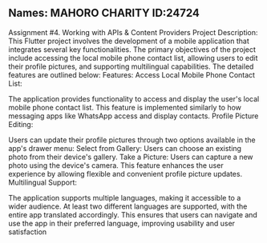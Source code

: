 Names: MAHORO CHARITY
ID:24724
----------------------------------------------------------------
Assignment #4. Working with APIs & Content Providers
Project Description:
This Flutter project involves the development of a mobile application that integrates several key functionalities. The primary objectives of the project include accessing the local mobile phone contact list, allowing users to edit their profile pictures, and supporting multilingual capabilities. The detailed features are outlined below:
Features:
Access Local Mobile Phone Contact List:

The application provides functionality to access and display the user's local mobile phone contact list.
This feature is implemented similarly to how messaging apps like WhatsApp access and display contacts.
Profile Picture Editing:

Users can update their profile pictures through two options available in the app's drawer menu:
Select from Gallery: Users can choose an existing photo from their device's gallery.
Take a Picture: Users can capture a new photo using the device's camera.
This feature enhances the user experience by allowing flexible and convenient profile picture updates.
Multilingual Support:

The application supports multiple languages, making it accessible to a wider audience.
At least two different languages are supported, with the entire app translated accordingly.
This ensures that users can navigate and use the app in their preferred language, improving usability and user satisfaction

